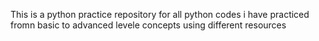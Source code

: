 This is a python practice repository for all python codes i have practiced fromn basic to advanced levele concepts using different resources 
